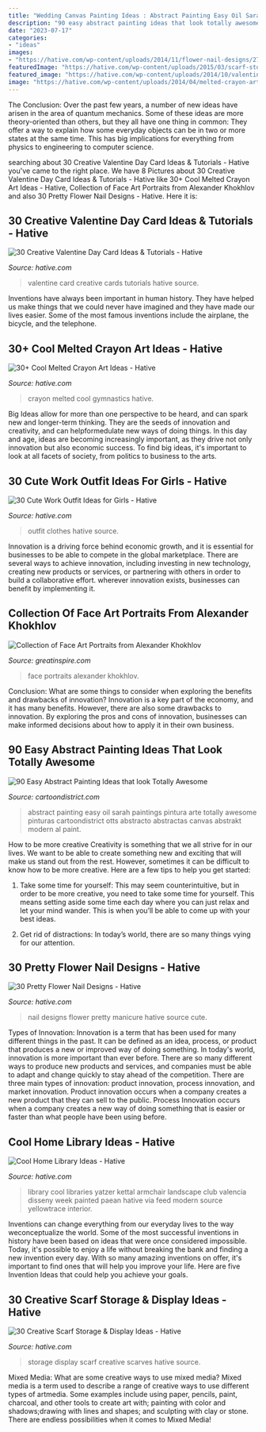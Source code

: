 ```yaml
---
title: "Wedding Canvas Painting Ideas : Abstract Painting Easy Oil Sarah Paintings Pintura Arte Totally Awesome Pinturas Cartoondistrict Otts Abstracto Abstractas Canvas Abstrakt Modern Al Paint"
description: "90 easy abstract painting ideas that look totally awesome"
date: "2023-07-17"
categories:
- "ideas"
images:
- "https://hative.com/wp-content/uploads/2014/11/flower-nail-designs/27-pretty-flower-nail-designs.jpg"
featuredImage: "https://hative.com/wp-content/uploads/2015/03/scarf-storage-ideas/7-creative-scarf-storage-and-display-ideas.jpg"
featured_image: "https://hative.com/wp-content/uploads/2014/10/valentine-card-ideas/30-valentine-card-ideas.jpg"
image: "https://hative.com/wp-content/uploads/2014/04/melted-crayon-art/10-gymnastics.jpg"
---
```



The Conclusion:
Over the past few years, a number of new ideas have arisen in the area of quantum mechanics. Some of these ideas are more theory-oriented than others, but they all have one thing in common: They offer a way to explain how some everyday objects can be in two or more states at the same time. This has big implications for everything from physics to engineering to computer science.

	

		
searching about 30 Creative Valentine Day Card Ideas &amp; Tutorials - Hative you've came to the right place. We have 8 Pictures about 30 Creative Valentine Day Card Ideas &amp; Tutorials - Hative like 30+ Cool Melted Crayon Art Ideas - Hative, Collection of Face Art Portraits from Alexander Khokhlov and also 30 Pretty Flower Nail Designs - Hative. Here it is:
		
    
## 30 Creative Valentine Day Card Ideas &amp; Tutorials - Hative

<img loading=lazy src="https://hative.com/wp-content/uploads/2014/10/valentine-card-ideas/30-valentine-card-ideas.jpg" onerror="this.onerror=null;this.src='https://tse1.mm.bing.net/th?id=OIP.i2UZc6sBWmiWn8CeuLQpFAHaJ6&amp;pid=15.1';" alt="30 Creative Valentine Day Card Ideas &amp; Tutorials - Hative">

_Source: hative.com_

>valentine card creative cards tutorials hative source. 

	

Inventions have always been important in human history. They have helped us make things that we could never have imagined and they have made our lives easier. Some of the most famous inventions include the airplane, the bicycle, and the telephone.

    
## 30+ Cool Melted Crayon Art Ideas - Hative

<img loading=lazy src="https://hative.com/wp-content/uploads/2014/04/melted-crayon-art/10-gymnastics.jpg" onerror="this.onerror=null;this.src='https://tse2.mm.bing.net/th?id=OIP.znXxIh5UvBw51Ktxt235XgHaJ4&amp;pid=15.1';" alt="30+ Cool Melted Crayon Art Ideas - Hative">

_Source: hative.com_

>crayon melted cool gymnastics hative. 

	

Big Ideas allow for more than one perspective to be heard, and can spark new and longer-term thinking. They are the seeds of innovation and creativity, and can helpformedulate new ways of doing things. In this day and age, ideas are becoming increasingly important, as they drive not only innovation but also economic success. To find big ideas, it's important to look at all facets of society, from politics to business to the arts.

    
## 30 Cute Work Outfit Ideas For Girls - Hative

<img loading=lazy src="https://hative.com/wp-content/uploads/2015/02/work-outfit-ideas/30-cute-work-outfit-ideas-for-girls.jpg" onerror="this.onerror=null;this.src='https://tse3.mm.bing.net/th?id=OIP.UUgzNylxtTNRAqcO0tR2EAHaK_&amp;pid=15.1';" alt="30 Cute Work Outfit Ideas for Girls - Hative">

_Source: hative.com_

>outfit clothes hative source. 

	

Innovation is a driving force behind economic growth, and it is essential for businesses to be able to compete in the global marketplace. There are several ways to achieve innovation, including investing in new technology, creating new products or services, or partnering with others in order to build a collaborative effort. wherever innovation exists, businesses can benefit by implementing it.

    
## Collection Of Face Art Portraits From Alexander Khokhlov

<img loading=lazy src="https://greatinspire.com/wp-content/uploads/2013/12/Collection-of-Face-Art-Portraits-from-Alexander-Khokhlov-11.jpg" onerror="this.onerror=null;this.src='https://tse4.mm.bing.net/th?id=OIP.fJHNKtCW1yFMyPWYO0AR8wHaLH&amp;pid=15.1';" alt="Collection of Face Art Portraits from Alexander Khokhlov">

_Source: greatinspire.com_

>face portraits alexander khokhlov. 

	

Conclusion: What are some things to consider when exploring the benefits and drawbacks of innovation?
Innovation is a key part of the economy, and it has many benefits. However, there are also some drawbacks to innovation. By exploring the pros and cons of innovation, businesses can make informed decisions about how to apply it in their own business.

    
## 90 Easy Abstract Painting Ideas That Look Totally Awesome

<img loading=lazy src="http://www.cartoondistrict.com/wp-content/uploads/2017/05/Easy-Abstract-Painting-Ideas29.jpg" onerror="this.onerror=null;this.src='https://tse1.mm.bing.net/th?id=OIP.a8XLnUW4Zg_64HGdJa4UbAHaKF&amp;pid=15.1';" alt="90 Easy Abstract Painting Ideas that look Totally Awesome">

_Source: cartoondistrict.com_

>abstract painting easy oil sarah paintings pintura arte totally awesome pinturas cartoondistrict otts abstracto abstractas canvas abstrakt modern al paint. 

	

How to be more creative
Creativity is something that we all strive for in our lives. We want to be able to create something new and exciting that will make us stand out from the rest. However, sometimes it can be difficult to know how to be more creative. Here are a few tips to help you get started:
1. Take some time for yourself: This may seem counterintuitive, but in order to be more creative, you need to take some time for yourself. This means setting aside some time each day where you can just relax and let your mind wander. This is when you’ll be able to come up with your best ideas.

2. Get rid of distractions: In today’s world, there are so many things vying for our attention.

    
## 30 Pretty Flower Nail Designs - Hative

<img loading=lazy src="https://hative.com/wp-content/uploads/2014/11/flower-nail-designs/27-pretty-flower-nail-designs.jpg" onerror="this.onerror=null;this.src='https://tse1.mm.bing.net/th?id=OIP.hQfMan_5h5n611K-UlJaGQHaJ4&amp;pid=15.1';" alt="30 Pretty Flower Nail Designs - Hative">

_Source: hative.com_

>nail designs flower pretty manicure hative source cute. 

	

Types of Innovation:
Innovation is a term that has been used for many different things in the past. It can be defined as an idea, process, or product that produces a new or improved way of doing something. In today's world, innovation is more important than ever before. There are so many different ways to produce new products and services, and companies must be able to adapt and change quickly to stay ahead of the competition. 
There are three main types of innovation: product innovation, process innovation, and market innovation. Product innovation occurs when a company creates a new product that they can sell to the public. Process Innovation occurs when a company creates a new way of doing something that is easier or faster than what people have been using before.

    
## Cool Home Library Ideas - Hative

<img loading=lazy src="https://hative.com/wp-content/uploads/2014/12/home-library-ideas/16-cool-home-library-ideas.jpg" onerror="this.onerror=null;this.src='https://tse3.mm.bing.net/th?id=OIP.n4QwcvHc3VaEXmYw6QBFIAHaLG&amp;pid=15.1';" alt="Cool Home Library Ideas - Hative">

_Source: hative.com_

>library cool libraries yatzer kettal armchair landscape club valencia disseny week painted paean hative via feed modern source yellowtrace interior. 

	

Inventions can change everything from our everyday lives to the way weconceptualize the world. Some of the most successful inventions in history have been based on ideas that were once considered impossible. Today, it's possible to enjoy a life without breaking the bank and finding a new invention every day. With so many amazing inventions on offer, it's important to find ones that will help you improve your life. Here are five Invention Ideas that could help you achieve your goals.

    
## 30 Creative Scarf Storage &amp; Display Ideas - Hative

<img loading=lazy src="https://hative.com/wp-content/uploads/2015/03/scarf-storage-ideas/7-creative-scarf-storage-and-display-ideas.jpg" onerror="this.onerror=null;this.src='https://tse1.mm.bing.net/th?id=OIP.l2aJPKQK8__Zzwv7XVX_gAHaLI&amp;pid=15.1';" alt="30 Creative Scarf Storage &amp; Display Ideas - Hative">

_Source: hative.com_

>storage display scarf creative scarves hative source. 

	

Mixed Media: What are some creative ways to use mixed media?
Mixed media is a term used to describe a range of creative ways to use different types of artmedia. Some examples include using paper, pencils, paint, charcoal, and other tools to create art with; painting with color and shadows;drawing with lines and shapes; and sculpting with clay or stone. There are endless possibilities when it comes to Mixed Media!

